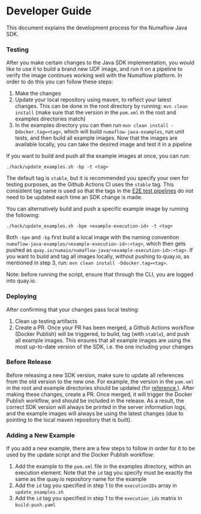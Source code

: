 # Developer Guide

This document explains the development process for the Numaflow Java SDK.

### Testing

After you make certain changes to the Java SDK implementation, you would like to use it to build a 
brand new UDF image, and run it on a pipeline to verify the image continues working well with the Numaflow platform.
In order to do this you can follow these steps:

1. Make the changes
2. Update your local repository using maven, to reflect your latest changes. This can be done in the root
directory by running: `mvn clean install` (make sure that the version in the `pom.xml` in the root and examples
directories match)
3. In the examples directory you can then run `mvn clean install -Ddocker.tag=<tag>`, which will build `numaflow-java-examples`, run unit tests,
and then build all example images. Now that the images are available locally,
you can take the desired image and test it in a pipeline

If you want to build and push all the example images at once, you can run:
```shell
./hack/update_examples.sh -bp -t <tag>
```
The default tag is `stable`, but it is recommended you specify your own for testing purposes, as the Github Actions CI uses the `stable` tag.
This consistent tag name is used so that the tags in the [E2E test pipelines](https://github.com/numaproj/numaflow/tree/main/test) do not need to be
updated each time an SDK change is made.

You can alternatively build and push a specific example image by running the following:
```shell
./hack/update_examples.sh -bpe <example-execution-id> -t <tag>
 ```
Both `-bpe` and `-bp` first build a local image with the naming convention 
`numaflow-java-examples/<example-execution-id>:<tag>`, which then gets pushed as 
`quay.io/numaio/numaflow-java/<example-execution-id>:<tag>`. If you want to build and tag all images locally, 
without pushing to quay.io, as mentioned in step 3, run: `mvn clean install -Ddocker.tag=<tag>`.

Note: before running the script, ensure that through the CLI, you are logged into quay.io. 

### Deploying

After confirming that your changes pass local testing:

1. Clean up testing artifacts
2. Create a PR. Once your PR has been merged, a Github Actions workflow (Docker Publish) will be triggered, to build, tag (with `stable`), and push
all example images. This ensures that all example images are using the most up-to-date version of the SDK, i.e. the one including your 
changes

### Before Release

Before releasing a new SDK version, make sure to update all references from the old version to the new one.
For example, the version in the `pom.xml` in the root and example directories should be updated (for [reference
](https://github.com/numaproj/numaflow-java/pull/89/files#diff-9c5fb3d1b7e3b0f54bc5c4182965c4fe1f9023d449017cece3005d3f90e8e4d8)). After making these changes, create a PR. Once merged, it will trigger the Docker Publish workflow, and should be included in the release.
As a result, the correct SDK version will always be printed in the server information logs, and the example images will 
always be using the latest changes (due to pointing to the local maven repository that is built).

### Adding a New Example

If you add a new example, there are a few steps to follow in order for it to be used by the update script and the Docker
Publish workflow:

1. Add the example to the `pom.xml` file in the examples directory, within an execution element. Note that the
`id` tag you specify must be exactly the same as the quay.io repository name for the example
2. Add the `id` tag you specified in step 1 to the `executionIDs` array in `update_examples.sh`
3. Add the `id` tag you specified in step 1 to the `execution_ids` matrix in `build-push.yaml`
